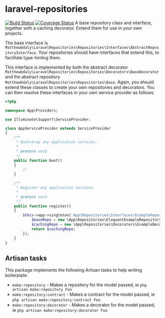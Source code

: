 # laravel-repositories

[![Build Status](https://travis-ci.org/matthewbdaly/laravel-repositories.svg?branch=master)](https://travis-ci.org/matthewbdaly/laravel-repositories)
[![Coverage Status](https://coveralls.io/repos/github/matthewbdaly/laravel-repositories/badge.svg?branch=master)](https://coveralls.io/github/matthewbdaly/laravel-repositories?branch=master)
A base repository class and interface, together with a caching decorator. Extend them for use in your own projects.

The base interface is `Matthewbdaly\LaravelRepositories\Repositories\Interfaces\AbstractRepositoryInterface`. Your repositories should have interfaces that extend this, to facilitate type-hinting them.

This interface is implemented by both the abstract decorator `Matthewbdaly\LaravelRepositories\Repositories\Decorators\BaseDecorator` and the abstract repository `Matthewbdaly\LaravelRepositories\Repositories\Base`. Again, you should extend these classes to create your own repositories and decorators. You can then resolve these interfaces in your own service provider as follows:

```php
<?php

namespace App\Providers;

use Illuminate\Support\ServiceProvider;

class AppServiceProvider extends ServiceProvider
{
    /**
     * Bootstrap any application services.
     *
     * @return void
     */
    public function boot()
    {
        //
    }

    /**
     * Register any application services.
     *
     * @return void
     */
    public function register()
    {
        $this->app->singleton('App\Repositories\Interfaces\ExampleRepositoryInterface', function () {
            $baseRepo = new \App\Repositories\EloquentExampleRepository(new \App\Example);
            $cachingRepo = new \App\Repositories\Decorators\ExampleDecorator($baseRepo, $this->app['cache.store']);
            return $cachingRepo;
        });
    }
}
```

Artisan tasks
-------------

This package implements the following Artisan tasks to help writing boilerplate:

* `make:repository` - Makes a repository for the model passed, ie `php artisan make:repository Foo`
* `make:repository:contract` - Makes a contract for the model passed, ie `php artisan make:repository:contract Foo`
* `make:repository:decorator` - Makes a decorator for the model passed, ie `php artisan make:repository:decorator Foo`
